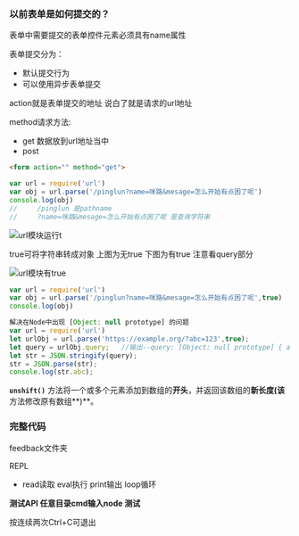  

### 以前表单是如何提交的？

表单中需要提交的表单控件元素必须具有name属性

表单提交分为：

- 默认提交行为
- 可以使用异步表单提交

action就是表单提交的地址 说白了就是请求的url地址

method请求方法:

- get 数据放到url地址当中
- post 

```html
<form action="" method="get">
```

```javascript
var url = require('url')
var obj = url.parse('/pinglun?name=咪路&mesage=怎么开始有点困了呢')
console.log(obj)
//     /pinglun 是pathname
//     ?name=咪路&mesage=怎么开始有点困了呢 是查询字符串
```

![url模块运行](D:\Node.js笔记\辅助图片\url模块运行.PNG)t

true可将字符串转成对象 上图为无true 下图为有true 注意看query部分

![url模块有true](D:\Node.js笔记\辅助图片\url模块有true.PNG)

```javascript
var url = require('url')
var obj = url.parse('/pinglun?name=咪路&mesage=怎么开始有点困了呢',true)
console.log(obj)
```

```javascript
解决在Node中出现 [Object: null prototype] 的问题
var url = require('url')
let urlObj = url.parse('https://example.org/?abc=123',true);
let query = urlObj.query;   //输出--query: [Object: null prototype] { abc: '123' }
let str = JSON.stringify(query);
str = JSON.parse(str);
console.log(str.abc);  
```

 **`unshift()`** 方法将一个或多个元素添加到数组的**开头**，并返回该数组的**新长度(该**方法修改原有数组**)**。 

### 完整代码

feedback文件夹



REPL

- read读取 eval执行 print输出 loop循环

**测试API 任意目录cmd输入node 测试**

按连续两次Ctrl+C可退出